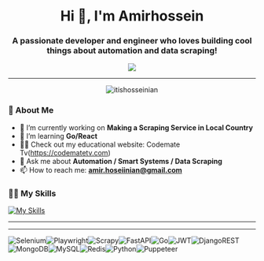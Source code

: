 <!-- Header with an Animated Greeting -->
<h1 align="center">Hi 👋, I'm Amirhossein</h1>
<h3 align="center">A passionate developer and engineer who loves building cool things about automation and data scraping!</h3>

<p align="center">
  <img src="https://readme-typing-svg.demolab.com?font=Fira+Code&size=28&pause=500&color=8B0000&center=true&vCenter=true&width=600&lines=Welcome+to+my+GitHub+Profile!;I'm+a+%3CData Scraper%2F%3E;Lifelong+Learner+and+Problem+Solver!;Open+to+Collaborations!">
</p>

---

<!-- Profile Views Badge -->
<p align="center">
  <img src="https://komarev.com/ghpvc/?username=itishosseinian&label=Profile%20views&color=brightgreen&style=flat" alt="itishosseinian" />
</p>


### 🌟 About Me

- 🔭 I’m currently working on **Making a Scraping Service in Local Country**  
- 🌱 I’m learning **Go/React**  
- 👨‍💻 Check out my educational website: Codemate Tv(https://codematetv.com)  
- 💬 Ask me about **Automation / Smart Systems / Data Scraping**  
- 📫 How to reach me: **amir.hoseiinian@gmail.com**  


### 👨‍💻 My Skills
<!-- Languages and Tools Section -->
[![My Skills](https://skillicons.dev/icons?i=py,js,aiscript,bots,postman,anaconda,react,htmx,html,fastapi,django,gitlab,selenium,mongodb,postgres,mysql,redis,rabbitmq,docker,sklearn,tensorflow,opencv&perline=15)](https://skillicons.dev)

---

---



![Selenium](https://img.shields.io/badge/-selenium-%43B02A?style=for-the-badge&logo=selenium&logoColor=dark)![Playwright](https://img.shields.io/badge/-playwright-%232EAD33?style=for-the-badge&logo=playwright&logoColor=dark)![Scrapy](https://img.shields.io/badge/scrapy-%2360a839.svg?style=for-the-badge&logo=scrapy&logoColor=d1d2d3)![FastAPI](https://img.shields.io/badge/FastAPI-005571?style=for-the-badge&logo=fastapi)![Go](https://img.shields.io/badge/go-%2300ADD8.svg?style=for-the-badge&logo=go&logoColor=dark)![JWT](https://img.shields.io/badge/JWT-black?style=for-the-badge&logo=JSON%20web%20tokens)![DjangoREST](https://img.shields.io/badge/DJANGO-REST-ff1709?style=for-the-badge&logo=django&logoColor=white&color=ff1709&labelColor=gray)![MongoDB](https://img.shields.io/badge/MongoDB-%234ea94b.svg?style=for-the-badge&logo=mongodb&logoColor=dark)![MySQL](https://img.shields.io/badge/mysql-4479A1.svg?style=for-the-badge&logo=mysql&logoColor=dark)![Redis](https://img.shields.io/badge/redis-%23DD0031.svg?style=for-the-badge&logo=redis&logoColor=dark)![Python](https://img.shields.io/badge/python-3670A0?style=for-the-badge&logo=python&logoColor=e34c4c)![Puppeteer](https://img.shields.io/badge/Puppeteer-dark.svg?style=for-the-badge&logo=Puppeteer&logoColor=black)
